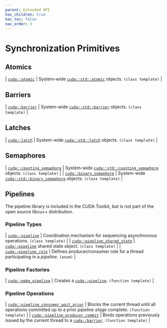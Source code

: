 ```yaml
---
parent: Extended API
has_children: true
has_toc: false
nav_order: 3
---
```


# Synchronization Primitives

## Atomics

| [`cuda::atomic`]             | System-wide [`cuda::std::atomic`] objects. `(class template)` |

## Barriers

| [`cuda::barrier`]            | System-wide [`cuda::std::barrier`] objects. `(class template)` |

## Latches

| [`cuda::latch`]              | System-wide [`cuda::std::latch`] objects. `(class template)` |

## Semaphores

| [`cuda::counting_semaphore`] | System-wide [`cuda::std::counting_semaphore`] objects. `(class template)` |
| [`cuda::binary_semaphore`]   | System-wide [`cuda::std::binary_semaphore`] objects. `(class template)` |

## Pipelines

The pipeline library is included in the CUDA Toolkit, but is not part of the
  open source libcu++ distribution.

### Pipeline Types

| [`cuda::pipeline`]              | Coordination mechanism for sequencing asynchronous operations. `(class template)`   |
| [`cuda::pipeline_shared_state`] | [`cuda::pipeline`] shared state object. `(class template)`                          |
| [`cuda::pipeline_role`]         | Defines producer/consumer role for a thread participating in a _pipeline_. `(enum)` |

### Pipeline Factories

| [`cuda::make_pipeline`] | Creates a [`cuda::pipeline`]. `(function template)` |

### Pipeline Operations

| [`cuda::pipeline_consumer_wait_prior`] | Blocks the current thread until all operations committed up to a prior _pipeline stage_ complete. `(function template)` |
| [`cuda::pipeline_producer_commit`]     | Binds operations previously issued by the current thread to a [`cuda::barrier`]. `(function template)`                  |


[`cuda::std::atomic`]: https://en.cppreference.com/w/cpp/atomic/atomic
[`cuda::std::barrier`]: https://en.cppreference.com/w/cpp/thread/barrier
[`cuda::std::latch`]: https://en.cppreference.com/w/cpp/thread/latch
[`cuda::std::counting_semaphore`]: https://en.cppreference.com/w/cpp/thread/counting_semaphore
[`cuda::std::binary_semaphore`]: https://en.cppreference.com/w/cpp/thread/binary_semaphore

[asynchronous operations]: ./asynchronous_operations.md
[`cuda::memcpy_async`]: ./asynchronous_operations/memcpy_async.md

[`cuda::atomic`]: ./synchronization_primitives/atomic.md
[`cuda::barrier`]: ./synchronization_primitives/barrier.md
[`cuda::latch`]: ./synchronization_primitives/latch.md
[`cuda::counting_semaphore`]: ./synchronization_primitives/counting_semaphore.md
[`cuda::binary_semaphore`]: ./synchronization_primitives/binary_semaphore.md

[`cuda::pipeline`]: ./synchronization_primitives/pipeline.md
[`cuda::pipeline_shared_state`]: ./synchronization_primitives/pipeline_shared_state.md
[`cuda::pipeline_role`]: ./synchronization_primitives/pipeline_role.md
[`cuda::make_pipeline`]: ./synchronization_primitives/make_pipeline.md
[`cuda::pipeline_consumer_wait_prior`]: ./synchronization_primitives/pipeline_consumer_wait_prior.md
[`cuda::pipeline_producer_commit`]: ./synchronization_primitives/pipeline_producer_commit.md

